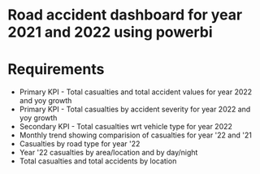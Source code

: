 # Road accident dashboard for year 2021 and 2022 using powerbi

# Requirements

- Primary KPI - Total casualties and total accident values for year 2022 and yoy growth
- Primary KPI - Total casualties by accident severity for year 2022 and yoy growth
- Secondary KPI - Total casualties wrt vehicle type for year 2022
- Monthly trend showing comparision of casualties for year '22 and '21
- Casualties by road type for year '22
- Year '22 casualties by area/location and by day/night
- Total casualties and total accidents by location
